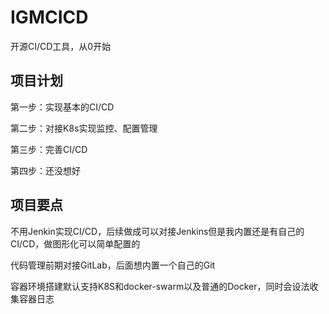 # IGMCICD
开源CI/CD工具，从0开始

## 项目计划
第一步：实现基本的CI/CD

第二步：对接K8s实现监控、配置管理

第三步：完善CI/CD

第四步：还没想好


## 项目要点
不用Jenkin实现CI/CD，后续做成可以对接Jenkins但是我内置还是有自己的CI/CD，做图形化可以简单配置的

代码管理前期对接GitLab，后面想内置一个自己的Git

容器环境搭建默认支持K8S和docker-swarm以及普通的Docker，同时会设法收集容器日志

